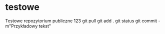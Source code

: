 # testowe
Testowe repozytorium publiczne 123
git pull
git add .
git status
git commit -m"Przykładowy tekst"
